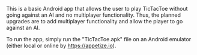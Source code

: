 This is a basic Android app that allows the user to play TicTacToe without going against
an AI and no multiplayer functionality. Thus, the planned upgrades are to add multiplayer
functionality and allow the player to go against an AI. 

To run the app, simply run the "TicTacToe.apk" file on an Android emulator (either local or online by https://appetize.io). 

